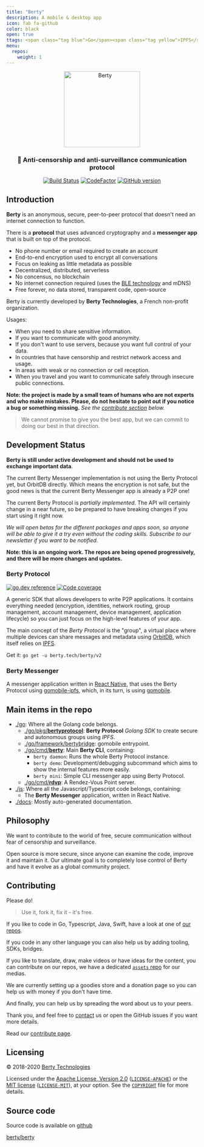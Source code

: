 ```yaml
---
title: "Berty"
description: A mobile & desktop app
icon: fab fa-github
color: black
open: true
ttags: <span class="tag blue">Go</span><span class="tag yellow">IPFS</span><span class="tag blue">Libp2p</span><span class="tag yellow">Gomobile</span><span class="tag blue">React Native</span><span class="tag pink">Cryptography</span><span class="tag blue">Bluetooth</span>
menu:
  repos:
    weight: 1
---
```


<div align="center">
  <img src="https://berty.tech/img/berty.svg" alt="Berty" title="Berty" height="200px" />
</div>

<h3 align="center">🤝 Anti-censorship and anti-surveillance communication protocol</h3>

<p align="center">
  <a href="https://buildkite.com/berty/main"><img src="https://badge.buildkite.com/331d828ccb643f90f6302b13ea77ab716ec78d6631af54c987.svg?branch=master" alt="Build Status"></a>
  <a href="https://www.codefactor.io/repository/github/berty/berty"><img src="https://www.codefactor.io/repository/github/berty/berty/badge?s=bf5885a3b2782ead81d91cd423915f2e9ddc9196" alt="CodeFactor" /></a>
  <!--<a href="https://goreportcard.com/report/berty/berty"><img src="https://goreportcard.com/badge/berty/berty" alt="Go Report Card"></a>-->
  <a href="https://github.com/berty/berty/releases"><img src="https://badge.fury.io/gh/berty%2Fberty.svg" alt="GitHub version"></a>
</p>

## Introduction

**Berty** is an anonymous, secure, peer-to-peer protocol that doesn't need an internet connection to function.

There is a **protocol** that uses advanced cryptography and a **messenger app** that is built on top of the protocol.

- No phone number or email required to create an account
- End-to-end encryption used to encrypt all conversations
- Focus on leaking as little metadata as possible
- Decentralized, distributed, serverless
- No concensus, no blockchain
- No internet connection required (uses the [BLE technology](https://en.wikipedia.org/wiki/Bluetooth_Low_Energy) and mDNS)
- Free forever, no data stored, transparent code, open-source

Berty is currently developed by **Berty Technologies**, a French non-profit organization.

Usages:
- When you need to share sensitive information.
- If you want to communicate with good anonymity.
- If you don't want to use servers, because you want full control of your data.
- In countries that have censorship and restrict network access and usage.
- In areas with weak or no connection or cell reception.
- When you travel and you want to communicate safely through insecure public connections.

**Note: the project is made by a small team of humans who are not experts and who make mistakes. Please, do not hesitate to point out if you notice a bug or something missing.** _See the [contribute section](#contributing) below._

> We cannot promise to give you the best app, but we can commit to doing our best in that direction.

## Development Status

**Berty is still under active development and should not be used to exchange important data**.

The current Berty Messenger implementation is not using the Berty Protocol yet, but OrbitDB directly. Which means the encryption is not safe, but the good news is that the current Berty Messenger app is already a P2P one!

The current Berty Protocol is _partially implemented_. The API will certainly change in a near future, so be prepared to have breaking changes if you start using it right now.

_We will open betas for the different packages and apps soon, so anyone will be able to give it a try even without the coding skills. Subscribe to our newsletter if you want to be notified._

**Note: this is an ongoing work. The repos are being opened progressively, and there will be more changes and updates.**


### Berty Protocol

<a href="https://pkg.go.dev/berty.tech/berty/v2"><img src="https://img.shields.io/badge/go.dev-reference-007d9c?logo=go&logoColor=white" alt="go.dev reference"></a>
<a href="https://codecov.io/gh/berty/berty"><img src="https://codecov.io/gh/berty/berty/branch/master/graph/badge.svg?token=rBPpNHNNow" alt="Code coverage"></a>
<!-- [![go.dev reference](https://img.shields.io/badge/go.dev-reference-007d9c?logo=go&logoColor=white)](https://pkg.go.dev/berty.tech/berty/v2)
[![Code coverage](https://codecov.io/gh/berty/berty/branch/master/graph/badge.svg?token=rBPpNHNNow)](https://codecov.io/gh/berty/berty) -->


A generic SDK that allows developers to write P2P applications. It contains everything needed (encryption, identities, network routing, group management, account management, device management, application lifecycle) so you can just focus on the high-level features of your app.

The main concept of the _Berty Protocol_ is the "group", a virtual place where multiple devices can share messages and metadata using [OrbitDB](https://github.com/orbitdb), which itself relies on [IPFS](https://ipfs.io/).

Get it: `go get -u berty.tech/berty/v2`

### Berty Messenger

A messenger application written in [React Native](https://reactnative.dev/), that uses the Berty Protocol using [gomobile-ipfs](https://github.com/ipfs-shipyard/gomobile-ipfs), which, in its turn, is using [gomobile](https://github.com/golang/mobile).

## Main items in the repo

* [./go](https://github.com/berty/berty/tree/master/go): Where all the Golang code belongs.
    * [./go/pkg/**bertyprotocol**](https://github.com/berty/berty/tree/master/go/pkg/bertyprotocol): **Berty Protocol** _Golang SDK_ to create secure and autonomous groups using _IPFS_.
    * [./go/framework/bertybridge](https://github.com/berty/berty/tree/master/go/framework/bertybridge): gomobile entrypoint.
    * [./go/cmd/**berty**](https://github.com/berty/berty/tree/master/go/cmd/berty): Main **Berty CLI**, containing:
        * `berty daemon`: Runs the whole Berty Protocol instance.
        * `berty demo`: Development/debugging subcommand which aims to show the internal features more easily.
        * `berty mini`: Simple CLI messenger app using Berty Protocol.
    * [./go/cmd/**rdvp**](https://github.com/berty/berty/tree/master/go/cmd/rdvp): A Rendez-Vous Point server.
* [./js](https://github.com/berty/berty/tree/master/js): Where all the Javascript/Typescript code belongs, containing:
    * The **Berty Messenger** application, written in React Native.
* [./docs](https://github.com/berty/berty/tree/master/docs): Mostly auto-generated documentation.

## Philosophy

We want to contribute to the world of free, secure communication without fear of censorship and surveillance.

Open source is more secure, since anyone can examine the code, improve it and maintain it. Our ultimate goal is to completely lose control of Berty and have it evolve as a global community project.

## Contributing

Please do!

> Use it, fork it, fix it - it's free.

If you like to code in Go, Typescript, Java, Swift, have a look at one of [our repos](https://github.com/berty).

If you code in any other language you can also help us by adding tooling, SDKs, bridges.

If you like to translate, draw, make videos or have ideas for the content, you can contribute on our repos, we have a dedicated [`assets` repo](https://github.com/berty/assets) for our medias.

We are currently setting up a goodies store and a donation page so you can help us with money if you don't have time.

And finally, you can help us by spreading the word about us to your peers.

Thank you, and feel free to [contact](https://berty.tech/contact) us or open the GitHub issues if you want more details.

Read our [contribute page](https://berty.tech/contribute).


## Licensing

© 2018-2020 [Berty Technologies](https://berty.tech)

Licensed under the [Apache License, Version 2.0](https://www.apache.org/licenses/LICENSE-2.0) ([`LICENSE-APACHE`](LICENSE-APACHE)) or the [MIT license](https://opensource.org/licenses/MIT) ([`LICENSE-MIT`](LICENSE-MIT)), at your option. See the [`COPYRIGHT`](COPYRIGHT) file for more details.


## Source code
Source code is available on [github](https://github.com/berty/berty)

<a class="btn btn-bty btn-grack" href="https://github.com/berty/berty"><i class="fab fa-github"></i>berty/berty</a>
